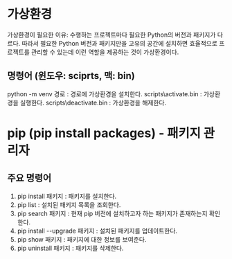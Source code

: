 # 가상환경
가상환경이 필요한 이유: 수행하는 프로젝트마다 필요한 Python의 버전과 패키지가 다르다. 따라서
필요한 Python 버전과 패키지만을 고유의 공간에 설치하면 효율적으로 프로젝트를 관리할 수 있는데
이런 역할을 제공하는 것이 가상환경이다.

## 명령어 (윈도우: sciprts, 맥: bin)
python -m venv 경로 : 경로에 가상환경을 설치한다.
scripts\activate.bin : 가상환경을 실행한다.
scripts\deactivate.bin : 가상환경을 해제한다.


# pip (pip install packages) - 패키지 관리자
## 주요 명령어
1. pip install 패키지 : 패키지를 설치한다.
2. pip list : 설치된 패키지 목록을 조회한다.
3. pip search 패키지 : 현재 pip 버전에 설치하고자 하는 패키지가 존재하는지 확인한다.
4. pip install --upgrade 패키지  : 설치된 패키지를 업데이트한다.
5. pip show 패키지 : 패키지에 대한 정보를 보여준다.
6. pip uninstall 패키지 : 패키지를 삭제한다.
